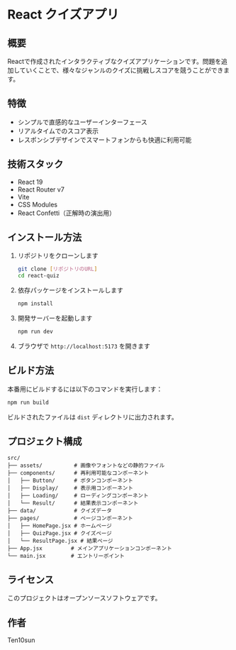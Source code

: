 # React クイズアプリ

## 概要
Reactで作成されたインタラクティブなクイズアプリケーションです。問題を追加していくことで、様々なジャンルのクイズに挑戦しスコアを競うことができます。

## 特徴

- シンプルで直感的なユーザーインターフェース
- リアルタイムでのスコア表示
- レスポンシブデザインでスマートフォンからも快適に利用可能

## 技術スタック

- React 19
- React Router v7
- Vite
- CSS Modules
- React Confetti（正解時の演出用）

## インストール方法

1. リポジトリをクローンします
   ```bash
   git clone [リポジトリのURL]
   cd react-quiz
   ```

2. 依存パッケージをインストールします
   ```bash
   npm install
   ```

3. 開発サーバーを起動します
   ```bash
   npm run dev
   ```

4. ブラウザで `http://localhost:5173` を開きます

## ビルド方法

本番用にビルドするには以下のコマンドを実行します：

```bash
npm run build
```

ビルドされたファイルは `dist` ディレクトリに出力されます。

## プロジェクト構成

```
src/
├── assets/          # 画像やフォントなどの静的ファイル
├── components/      # 再利用可能なコンポーネント
│   ├── Button/      # ボタンコンポーネント
│   ├── Display/     # 表示用コンポーネント
│   ├── Loading/     # ローディングコンポーネント
│   └── Result/      # 結果表示コンポーネント
├── data/            # クイズデータ
├── pages/           # ページコンポーネント
│   ├── HomePage.jsx # ホームページ
│   ├── QuizPage.jsx # クイズページ
│   └── ResultPage.jsx # 結果ページ
├── App.jsx         # メインアプリケーションコンポーネント
└── main.jsx        # エントリーポイント
```

## ライセンス

このプロジェクトはオープンソースソフトウェアです。

## 作者

Ten10sun

